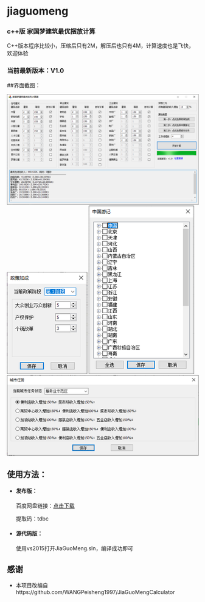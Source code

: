 # jiaguomeng
### c++版 家国梦建筑最优摆放计算

  C++版本程序比较小，压缩后只有2M，解压后也只有4M，计算速度也是飞快，欢迎体验
  
### 当前最新版本：V1.0

##界面截图：

![](/screenshots/1.png)
![](/screenshots/2.png)
![](/screenshots/3.png)
![](/screenshots/4.png)

## 使用方法：

- #### 发布版：

  百度网盘链接：[点击下载](https://pan.baidu.com/s/1fr_aiTISMKuLtoutQzVEQA)

  提取码：tdbc

- #### 源代码版：

  使用vs2015打开JiaGuoMeng.sln，编译成功即可

## 感谢

- 本项目改编自https://github.com/WANGPeisheng1997/JiaGuoMengCalculator
